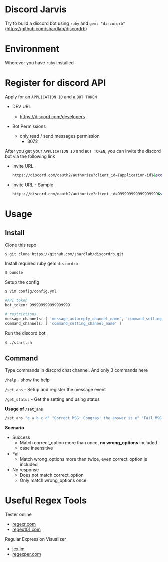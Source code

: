 # Discord Jarvis

Try to build a discord bot using `ruby` and `gem: "discordrb"` (https://github.com/shardlab/discordrb)

# Environment

Wherever you have `ruby` installed

# Register for discord API

Apply for an `APPLICATION ID` and a `BOT TOKEN`

* DEV URL
  * https://discord.com/developers

* Bot Permissions
  * only read / send messages permission
    * 3072

After you get your `APPLICATION ID` and `BOT TOKEN`, you can invite the discord bot via the following link

* Invite URL

  ```bash
  https://discord.com/oauth2/authorize?client_id={application-id}&scope=bot&permissions={bot-permissions}
  ```

* Invite URL - Sample

  ```bash
  https://discord.com/oauth2/authorize?client_id=999999999999999999&scope=bot&permissions=3072
  ```

# Usage

## Install

Clone this repo

```bash
$ git clone https://github.com/shardlab/discordrb.git
```

Install required ruby gem `discordrb`

```bash
$ bundle
```

Setup the config

```bash
$ vim config/config.yml

#API token
bot_token: 999999999999999999

# restrictions
message_channels: [ 'message_autoreply_channel_name', 'command_setting_channel_name' ]
command_channels: [ 'command_setting_channel_name' ]
```

Run the discord bot

```bash
$ ./start.sh
```

## Command

Type commands in discord chat channel. And only 3 commands here

`/help`       - show the help

`/set_ans`    - Setup and register the message event

`/get_status` - Get the setting and using status


**Usage of `/set_ans`**

```bash
/set_ans "e a b c d" "Correct MSG: Congras! the answer is e" "Fail MSG: Sorry, you are trying blind guess..."
```

**Scenario**

* Success
  * Match correct_option more than once, **no wrong_options** included
  * case insensitive
* Fail
  * Match wrong_options more than twice, even correct_option is included
* No response
  * Does not match correct_option
  * Only match wrong_options once

# Useful Regex Tools

Tester online

* [regexr.com](https://regexr.com/)
* [regex101.com](https://regex101.com/r/hgfjD5/1)

Regular Expression Visualizer

* [jex.im](https://jex.im/regulex/#!flags=&re=(%3F%3A(%3F!false%7Cnull).)*(true)%2B(%3F%3A(%3F!false%7Cnull).)*)
* [regexper.com](https://regexper.com/#%28%3F%3A%28%3F!false%7Cnull%29.%29*%28true%29%2B%28%3F%3A%28%3F!false%7Cnull%29.%29*)

